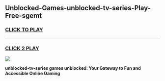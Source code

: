 
## Unblocked-Games-unblocked-tv-series-Play-Free-sgemt
<h3>
<a href="https://premium76.site?title=unblocked-tv-series&ref=12A">CLICK TO PLAY</a></h3>
<hr>

<h3>
<a href="https://premium76.site?title=unblocked-tv-series&ref=12A">CLICK 2 PLAY</a>
  
</h3>

<a href="https://premium76.site?title=unblocked-tv-series&ref=12A"><img src="https://clearcache.store/games.png"></a>


**unblocked-tv-series games unblocked: Your Gateway to Fun and Accessible Online Gaming**
